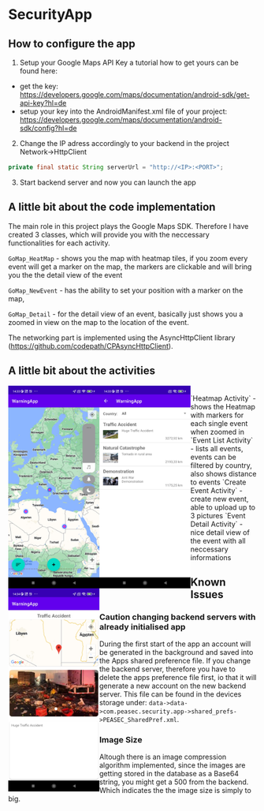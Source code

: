 # SecurityApp
## How to configure the app
1. Setup your Google Maps API Key a tutorial how to get yours can be found here:
  - get the key: <br>
  https://developers.google.com/maps/documentation/android-sdk/get-api-key?hl=de
  - setup your key into the AndroidManifest.xml file of your project: <br>
  https://developers.google.com/maps/documentation/android-sdk/config?hl=de

2. Change the IP adress accordingly to your backend in the project Network->HttpClient
```java
private final static String serverUrl = "http://<IP>:<PORT>";
```

3. Start backend server and now you can launch the app

## A little bit about the code implementation
The main role in this project plays the Google Maps SDK. Therefore I have created 3 classes, which will provide you with the neccessary functionalities for each activity.

`GoMap_HeatMap` - shows you the map with heatmap tiles, if you zoom every event will get a marker on the map, the markers are clickable and will bring you the the detail view of the event

`GoMap_NewEvent` - has the ability to set your position with a marker on the map, 

`GoMap_Detail` - for the detail view of an event, basically just shows you a zoomed in view on the map to the location of the event.

The networking part is implemented using the AsyncHttpClient library (https://github.com/codepath/CPAsyncHttpClient).

## A little bit about the activities

<img src="https://raw.githubusercontent.com/Cult0x7c/PEASEC_Security-App/main/Screenshots/Screenshot_2023-03-29-14-33-12-978_com.peasec.securityapp.jpg" width="185px" align="left" title="Heatmap Activity">
<img src="https://raw.githubusercontent.com/Cult0x7c/PEASEC_Security-App/main/Screenshots/Screenshot_2023-03-29-14-33-24-004_com.peasec.securityapp.jpg" width="185px" align="left" title="Event List Activity>
<img src="[https://raw.githubusercontent.com/Cult0x7c/PEASEC_Security-App/main/Screenshots/Screenshot_2023-03-29-14-34-14-622_com.peasec.securityapp.jpg](https://raw.githubusercontent.com/Cult0x7c/PEASEC_Security-App/main/Screenshots/Screenshot_2023-03-29-14-33-42-956_com.peasec.securityapp.jpg)" width="185px" align="left" title="Event Detail Activity">
<img src="https://raw.githubusercontent.com/Cult0x7c/PEASEC_Security-App/main/Screenshots/Screenshot_2023-03-29-14-34-14-622_com.peasec.securityapp.jpg" width="185px" align="left" title="Event Detail Activity">
&nbsp;
<br>
`Heatmap Activity` - shows the Heatmap with markers for each single event when zoomed in
`Event List Activity` - lists all events, events can be filtered by country, also shows distance to events
`Create Event Activity` - create new event, able to upload up to 3 pictures 
`Event Detail Activity` - nice detail view of the event with all neccessary informations


## Known Issues
### Caution changing backend servers with already initialised app
During the first start of the app an account will be generated in the background and saved into the Apps shared preference file. If you change the backend server, therefore you have to delete the apps preference file first, io that it will generate a new account on the new backend server. This file can be found in the devices storage under: `data->data->com.peasec.security.app->shared_prefs->PEASEC_SharedPref.xml`.
### Image Size
Altough there is an image compression algorithm implemented, since the images are getting stored in the database as a Base64 string, you might get a 500 from the backend. Which indicates the the image size is simply to big.
